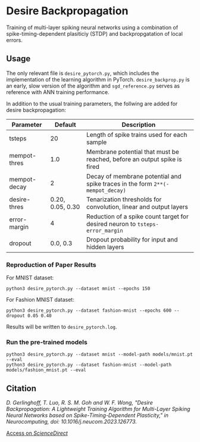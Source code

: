 # Desire Backpropagation
Training of multi-layer spiking neural networks using a combination of spike-timing-dependent plasiticiy (STDP) and backpropgatation of local errors.


## Usage
The only relevant file is `desire_pytorch.py`, which includes the implementation of the learning algorithm in PyTorch. `desire_backprop.py` is an early, slow version of the algorithm and `sgd_reference.py` serves as reference with ANN training performance.

In addition to the usual training parameters, the follwing are added for desire backpropagation:

| Parameter    | Default          | Description                                                                     |
| ------------ | ---------------- | ------------------------------------------------------------------------------- |
| tsteps       | 20               | Length of spike trains used for each sample                                     |
| mempot-thres | 1.0              | Membrane potential that must be reached, before an output spike is fired        |
| mempot-decay | 2                | Decay of membrane potential and spike traces in the form `2**(-mempot_decay)`   |
| desire-thres | 0.20, 0.05, 0.30 | Tenarization thresholds for convolution, linear and output layers               |
| error-margin | 4                | Reduction of a spike count target for desired neuron to `tsteps-error_margin` |
| dropout      | 0.0, 0.3         | Dropout probability for input and hidden layers                                 |


### Reproduction of Paper Results
For MNIST dataset:
```
python3 desire_pytorch.py --dataset mnist --epochs 150
```

For Fashion MNIST dataset:
```
python3 desire_pytorch.py --dataset fashion-mnist --epochs 600 --dropout 0.05 0.40
```

Results will be written to `desire_pytorch.log`.

### Run the pre-trained models
```
python3 desire_pytorch.py --dataset mnist --model-path models/mnist.pt --eval
python3 desire_pytorch.py --dataset fashion-mnist --model-path models/fashion_mnist.pt --eval
```

## Citation
*D. Gerlinghoff, T. Luo, R. S. M. Goh and W. F. Wong, "Desire Backpropagation: A Lightweight Training Algorithm for Multi-Layer Spiking Neural Networks based on Spike-Timing-Dependent Plasticity," in Neurocomputing, doi: 10.1016/j.neucom.2023.126773.*

 [Access on *ScienceDirect*](https://www.sciencedirect.com/science/article/pii/S0925231223008962)
